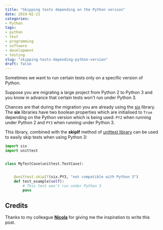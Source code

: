 ```yaml
---
title: "Skipping tests depending on the Python version"
date: 2019-02-21
categories: 
- Python
tags: 
- python
- test
- programming
- software
- development
- testing
slug: "skipping-tests-depending-python-version"
draft: false
---
```


Sometimes we want to run certain tests only on a specific version of Python.

Suppose you are migrating a large project from Python 2 to Python 3 and you know in advance that certain tests won't run
under Python 3.

Chances are that during the migration you are already using the [six](https://pythonhosted.org/six/) library. The **six** libraries have
two boolean properties which are initialised to `True` depending on the Python version which is being used: `PY2` when running under Python 2
and `PY3` when running under Python 3.

This library, combined with the **skipIf** method of [unittest library](https://docs.python.org/3/library/unittest.html#skipping-tests-and-expected-failures)
can be used to easily skip tests when using Python 3:

```python
import six
import unittest


class MyTestCase(unittest.TestCase):


    @unittest.skipIf(six.PY3, "not compatible with Python 3")
    def test_example(self):
        # This test won't run under Python 3
        pass
```

## Credits

Thanks to my colleague **[Nicola](https://github.com/valnico)** for giving me the inspiration to write this post.

